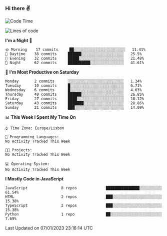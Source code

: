 ### Hi there :v:

<!--
**eusebioaddsilva/eusebioaddsilva** is a ✨ _special_ ✨ repository because its `README.md` (this file) appears on your GitHub profile.

<!--START_SECTION:waka-->
![Code Time](http://img.shields.io/badge/Code%20Time-35%20hrs%2012%20mins-blue)

![Lines of code](https://img.shields.io/badge/From%20Hello%20World%20I%27ve%20Written-643%20Thousand%20lines%20of%20code-blue)

**I'm a Night 🦉** 

```text
🌞 Morning    17 commits     ██░░░░░░░░░░░░░░░░░░░░░░░   11.41% 
🌆 Daytime    38 commits     ██████░░░░░░░░░░░░░░░░░░░   25.5% 
🌃 Evening    32 commits     █████░░░░░░░░░░░░░░░░░░░░   21.48% 
🌙 Night      62 commits     ██████████░░░░░░░░░░░░░░░   41.61%

```
📅 **I'm Most Productive on Saturday** 

```text
Monday       2 commits      ░░░░░░░░░░░░░░░░░░░░░░░░░   1.34% 
Tuesday      10 commits     █░░░░░░░░░░░░░░░░░░░░░░░░   6.71% 
Wednesday    6 commits      █░░░░░░░░░░░░░░░░░░░░░░░░   4.03% 
Thursday     40 commits     ██████░░░░░░░░░░░░░░░░░░░   26.85% 
Friday       27 commits     ████░░░░░░░░░░░░░░░░░░░░░   18.12% 
Saturday     43 commits     ███████░░░░░░░░░░░░░░░░░░   28.86% 
Sunday       21 commits     ███░░░░░░░░░░░░░░░░░░░░░░   14.09%

```


📊 **This Week I Spent My Time On** 

```text
⌚︎ Time Zone: Europe/Lisbon

💬 Programming Languages: 
No Activity Tracked This Week

🐱‍💻 Projects: 
No Activity Tracked This Week

💻 Operating System: 
No Activity Tracked This Week

```

**I Mostly Code in JavaScript** 

```text
JavaScript               8 repos             ███████████████░░░░░░░░░░   61.54% 
HTML                     2 repos             ███░░░░░░░░░░░░░░░░░░░░░░   15.38% 
TypeScript               2 repos             ███░░░░░░░░░░░░░░░░░░░░░░   15.38% 
Python                   1 repo              ██░░░░░░░░░░░░░░░░░░░░░░░   7.69%

```



 Last Updated on 07/01/2023 23:16:14 UTC
<!--END_SECTION:waka-->
